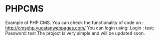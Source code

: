 # PHPCMS

Example of PHP CMS.
You can check the functionality of code on :
http://cmsphp.yucatanwebpages.com/
You can login using:
Login : test;
Password: test
The project is very simple and will be updated soon.
